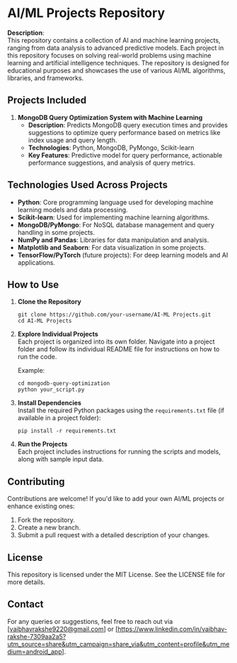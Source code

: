 # AI/ML Projects Repository

**Description**:  
This repository contains a collection of AI and machine learning projects, ranging from data analysis to advanced predictive models. Each project in this repository focuses on solving real-world problems using machine learning and artificial intelligence techniques. The repository is designed for educational purposes and showcases the use of various AI/ML algorithms, libraries, and frameworks.

## Projects Included
1. **MongoDB Query Optimization System with Machine Learning**  
   - **Description**: Predicts MongoDB query execution times and provides suggestions to optimize query performance based on metrics like index usage and query length.  
   - **Technologies**: Python, MongoDB, PyMongo, Scikit-learn  
   - **Key Features**: Predictive model for query performance, actionable performance suggestions, and analysis of query metrics.  

## Technologies Used Across Projects
- **Python**: Core programming language used for developing machine learning models and data processing.
- **Scikit-learn**: Used for implementing machine learning algorithms.
- **MongoDB/PyMongo**: For NoSQL database management and query handling in some projects.
- **NumPy and Pandas**: Libraries for data manipulation and analysis.
- **Matplotlib and Seaborn**: For data visualization in some projects.
- **TensorFlow/PyTorch** (future projects): For deep learning models and AI applications.

## How to Use
1. **Clone the Repository**  
   ```
   git clone https://github.com/your-username/AI-ML Projects.git
   cd AI-ML Projects
   ```

2. **Explore Individual Projects**  
   Each project is organized into its own folder. Navigate into a project folder and follow its individual README file for instructions on how to run the code.

   Example:
   ```
   cd mongodb-query-optimization
   python your_script.py
   ```

3. **Install Dependencies**  
   Install the required Python packages using the `requirements.txt` file (if available in a project folder):
   ```
   pip install -r requirements.txt
   ```

4. **Run the Projects**  
   Each project includes instructions for running the scripts and models, along with sample input data.

## Contributing
Contributions are welcome! If you'd like to add your own AI/ML projects or enhance existing ones:
1. Fork the repository.
2. Create a new branch.
3. Submit a pull request with a detailed description of your changes.

## License
This repository is licensed under the MIT License. See the LICENSE file for more details.

## Contact
For any queries or suggestions, feel free to reach out via [vaibhavrakshe9220@gmail.com] or [https://www.linkedin.com/in/vaibhav-rakshe-7309aa2a5?utm_source=share&utm_campaign=share_via&utm_content=profile&utm_medium=android_app].
